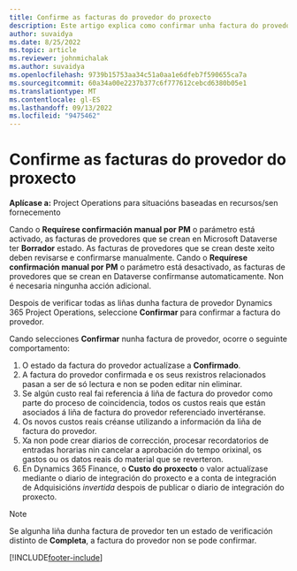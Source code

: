 ```yaml
---
title: Confirme as facturas do provedor do proxecto
description: Este artigo explica como confirmar unha factura do provedor do proxecto en Microsoft Dynamics 365 Project Operations e describe o impacto financeiro de confirmar unha factura do provedor do proxecto.
author: suvaidya
ms.date: 8/25/2022
ms.topic: article
ms.reviewer: johnmichalak
ms.author: suvaidya
ms.openlocfilehash: 9739b15753aa34c51a0aa1e6dfeb7f590655ca7a
ms.sourcegitcommit: 60a34a00e2237b377c6f777612cebcd6380b05e1
ms.translationtype: MT
ms.contentlocale: gl-ES
ms.lasthandoff: 09/13/2022
ms.locfileid: "9475462"
---
```

# <a name="confirm-project-vendor-invoices"></a>Confirme as facturas do provedor do proxecto

**Aplícase a:** Project Operations para situacións baseadas en recursos/sen fornecemento

Cando o **Requírese confirmación manual por PM** o parámetro está activado, as facturas de provedores que se crean en Microsoft Dataverse ter **Borrador** estado. As facturas de provedores que se crean deste xeito deben revisarse e confirmarse manualmente. Cando o **Requírese confirmación manual por PM** o parámetro está desactivado, as facturas de provedores que se crean en Dataverse confírmanse automaticamente. Non é necesaria ningunha acción adicional. 

Despois de verificar todas as liñas dunha factura de provedor Dynamics 365 Project Operations, seleccione **Confirmar** para confirmar a factura do provedor.

Cando selecciones **Confirmar** nunha factura de provedor, ocorre o seguinte comportamento:

1. O estado da factura do provedor actualízase a **Confirmado**.
1. A factura do provedor confirmada e os seus rexistros relacionados pasan a ser de só lectura e non se poden editar nin eliminar.
1. Se algún custo real fai referencia á liña de factura do provedor como parte do proceso de coincidencia, todos os custos reais que están asociados á liña de factura do provedor referenciado invertéranse.
1. Os novos custos reais créanse utilizando a información da liña de factura do provedor.
1. Xa non pode crear diarios de corrección, procesar recordatorios de entradas horarias nin cancelar a aprobación do tempo orixinal, os gastos ou os datos reais do material que se reverteron.
1. En Dynamics 365 Finance, o **Custo do proxecto** o valor actualízase mediante o diario de integración do proxecto e a conta de integración de Adquisicións *invertida* despois de publicar o diario de integración do proxecto.

> [!NOTE]
> Se algunha liña dunha factura de provedor ten un estado de verificación distinto de **Completa**, a factura do provedor non se pode confirmar.

[!INCLUDE[footer-include](../includes/footer-banner.md)]
